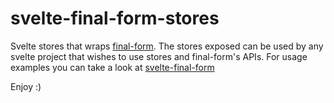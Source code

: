 # svelte-final-form-stores

Svelte stores that wraps [final-form](https://github.com/final-form/final-form).
The stores exposed can be used by any svelte project that wishes to use stores and final-form's APIs.
For usage examples you can take a look at [svelte-final-form](https://github.com/jetrockets/svelte-final-form)

Enjoy :)
